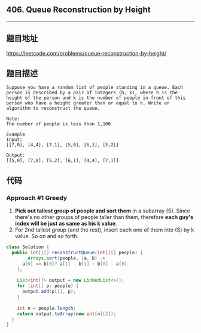 ## 406. Queue Reconstruction by Height

----
## 题目地址

https://leetcode.com/problems/queue-reconstruction-by-height/

## 题目描述
```
Suppose you have a random list of people standing in a queue. Each person is described by a pair of integers (h, k), where h is the height of the person and k is the number of people in front of this person who have a height greater than or equal to h. Write an algorithm to reconstruct the queue.

Note:
The number of people is less than 1,100.

Example
Input:
[[7,0], [4,4], [7,1], [5,0], [6,1], [5,2]]

Output:
[[5,0], [7,0], [5,2], [6,1], [4,4], [7,1]]
```

## 代码

### Approach #1 Greedy

1. **Pick out tallest group of people and sort them** in a subarray (S). Since there's no other groups of people taller than them, therefore **each guy's index will be just as same as his k value**.
2. For 2nd tallest group (and the rest), insert each one of them into (S) by k value. So on and so forth.

```java
class Solution {
  public int[][] reconstructQueue(int[][] people) {
		Arrays.sort(people, (a, b) -> 
      a[0] == b[0]? a[1] - b[1] : b[0] - a[0]
    );
    
    List<int[]> output = new LinkedList<>();
    for (int[] p: people) {
      output.add(p[1], p);
    }
    
    int n = people.length;
    return output.toArray(new int[n][2]);
  }
}
```















